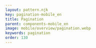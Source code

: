 ```yaml
---
layout: pattern.njk
key: pagination-mobile_en
title: Pagination
parent: components-mobile_en
image: mobile/overview/pagination.webp
keywords: pagination
order: 130
---
```


